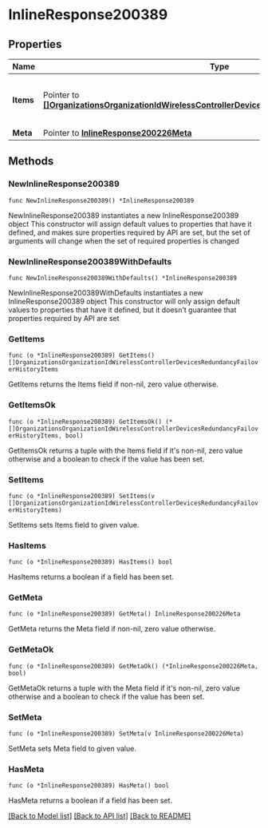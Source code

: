 # InlineResponse200389

## Properties

Name | Type | Description | Notes
------------ | ------------- | ------------- | -------------
**Items** | Pointer to [**[]OrganizationsOrganizationIdWirelessControllerDevicesRedundancyFailoverHistoryItems**](OrganizationsOrganizationIdWirelessControllerDevicesRedundancyFailoverHistoryItems.md) | Wireless LAN controller HA failover events | [optional] 
**Meta** | Pointer to [**InlineResponse200226Meta**](InlineResponse200226Meta.md) |  | [optional] 

## Methods

### NewInlineResponse200389

`func NewInlineResponse200389() *InlineResponse200389`

NewInlineResponse200389 instantiates a new InlineResponse200389 object
This constructor will assign default values to properties that have it defined,
and makes sure properties required by API are set, but the set of arguments
will change when the set of required properties is changed

### NewInlineResponse200389WithDefaults

`func NewInlineResponse200389WithDefaults() *InlineResponse200389`

NewInlineResponse200389WithDefaults instantiates a new InlineResponse200389 object
This constructor will only assign default values to properties that have it defined,
but it doesn't guarantee that properties required by API are set

### GetItems

`func (o *InlineResponse200389) GetItems() []OrganizationsOrganizationIdWirelessControllerDevicesRedundancyFailoverHistoryItems`

GetItems returns the Items field if non-nil, zero value otherwise.

### GetItemsOk

`func (o *InlineResponse200389) GetItemsOk() (*[]OrganizationsOrganizationIdWirelessControllerDevicesRedundancyFailoverHistoryItems, bool)`

GetItemsOk returns a tuple with the Items field if it's non-nil, zero value otherwise
and a boolean to check if the value has been set.

### SetItems

`func (o *InlineResponse200389) SetItems(v []OrganizationsOrganizationIdWirelessControllerDevicesRedundancyFailoverHistoryItems)`

SetItems sets Items field to given value.

### HasItems

`func (o *InlineResponse200389) HasItems() bool`

HasItems returns a boolean if a field has been set.

### GetMeta

`func (o *InlineResponse200389) GetMeta() InlineResponse200226Meta`

GetMeta returns the Meta field if non-nil, zero value otherwise.

### GetMetaOk

`func (o *InlineResponse200389) GetMetaOk() (*InlineResponse200226Meta, bool)`

GetMetaOk returns a tuple with the Meta field if it's non-nil, zero value otherwise
and a boolean to check if the value has been set.

### SetMeta

`func (o *InlineResponse200389) SetMeta(v InlineResponse200226Meta)`

SetMeta sets Meta field to given value.

### HasMeta

`func (o *InlineResponse200389) HasMeta() bool`

HasMeta returns a boolean if a field has been set.


[[Back to Model list]](../README.md#documentation-for-models) [[Back to API list]](../README.md#documentation-for-api-endpoints) [[Back to README]](../README.md)


